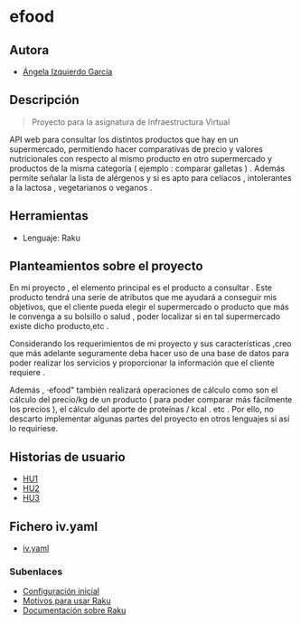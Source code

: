# efood

## Autora

- [Ángela Izquierdo García](https://github.com/angelaig-ugr)

## Descripción

> Proyecto para la asignatura de Infraestructura Virtual 

API web para consultar los distintos productos que hay en un supermercado, permitiendo hacer comparativas de precio y valores nutricionales con respecto al mismo producto en otro supermercado y productos de la misma categoría ( ejemplo : comparar galletas ) . Además permite señalar la lista de alérgenos y si es apto para celíacos , intolerantes a la lactosa , vegetarianos o veganos .

## Herramientas

- Lenguaje: Raku 

## Planteamientos sobre el proyecto
En mi proyecto , el elemento principal es el producto a consultar . Este producto tendrá una serie de atributos que me ayudará a conseguir mis objetivos, que el cliente pueda elegir el supermercado o producto que más le convenga a su bolsillo o salud ,  poder localizar si en tal supermercado existe dicho producto,etc .

Considerando los requerimientos de mi proyecto y sus características ,creo que  más adelante seguramente deba hacer uso de una base de datos para poder realizar los servicios y proporcionar la información que el cliente requiere .

Además , ·efood" también realizará operaciones de cálculo como son el cálculo del precio/kg de un producto ( para poder comparar más fácilmente los precios ), el cálculo del aporte de proteínas / kcal . etc . Por ello, no descarto implementar algunas partes del proyecto en otros lenguajes si así lo requiriese.

## Historias de usuario 
- [HU1](https://github.com/angelaig-ugr/efood/issues/11)
- [HU2](https://github.com/angelaig-ugr/efood/issues/3)
- [HU3](https://github.com/angelaig-ugr/efood/issues/18)

## Fichero iv.yaml
- [iv.yaml](https://github.com/angelaig-ugr/efood/blob/master/iv.yaml)


### Subenlaces
- [Configuración inicial ](docs/git.md)
- [Motivos para usar Raku](docs/herramientas.md)
- [Documentación sobre Raku](https://github.com/Raku/Documentable)




